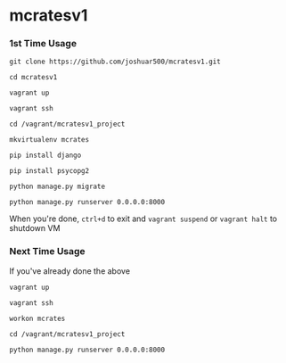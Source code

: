 # mcratesv1

### 1st Time Usage
`git clone https://github.com/joshuar500/mcratesv1.git`

`cd mcratesv1`

`vagrant up`

`vagrant ssh`

`cd /vagrant/mcratesv1_project`

`mkvirtualenv mcrates`

`pip install django`

`pip install psycopg2`

`python manage.py migrate`

`python manage.py runserver 0.0.0.0:8000`


When you're done, `ctrl+d` to exit and `vagrant suspend` or `vagrant halt` to shutdown VM



### Next Time Usage
If you've already done the above

`vagrant up`

`vagrant ssh`

`workon mcrates`

`cd /vagrant/mcratesv1_project`

`python manage.py runserver 0.0.0.0:8000`
